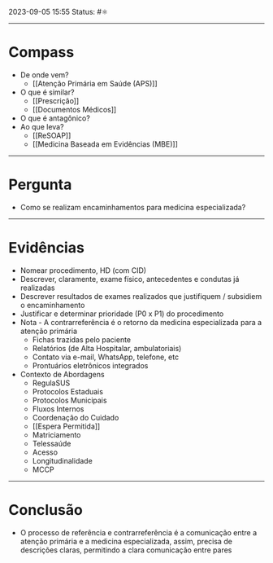 2023-09-05 15:55
Status: #⚛ 

---
# Compass
- De onde vem?
	- [[Atenção Primária em Saúde (APS)]]
- O que é similar?
	- [[Prescrição]]
	- [[Documentos Médicos]]
- O que é antagônico?
- Ao que leva?
	- [[ReSOAP]]
	- [[Medicina Baseada em Evidências (MBE)]]

----
# Pergunta
- Como se realizam encaminhamentos para medicina especializada?

---- 
# Evidências
- Nomear procedimento, HD (com CID)
- Descrever, claramente, exame físico, antecedentes e condutas já realizadas
- Descrever resultados de exames realizados que justifiquem / subsidiem o encaminhamento
- Justificar e determinar prioridade (P0 x P1) do procedimento
- Nota - A contrarreferência é o retorno da medicina especializada para a atenção primária
	- Fichas trazidas pelo paciente
	- Relatórios (de Alta Hospitalar, ambulatoriais)
	- Contato via e-mail, WhatsApp, telefone, etc
	- Prontuários eletrônicos integrados
- Contexto de Abordagens
	- RegulaSUS
	- Protocolos Estaduais
	- Protocolos Municipais
	- Fluxos Internos
	- Coordenação do Cuidado
	- [[Espera Permitida]]
	- Matriciamento
	- Telessaúde
	- Acesso
	- Longitudinalidade
	- MCCP
----  
# Conclusão
- O processo de referência e contrarreferência é a comunicação entre a atenção primária e a medicina especializada, assim, precisa de descrições claras, permitindo a clara comunicação entre pares
